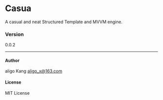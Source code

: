 Casua
====
A casual and neat Structured Template and MVVM engine.


### Version
0.0.2

----
#### Author
aligo Kang <aligo_x@163.com>

#### License
MIT License
